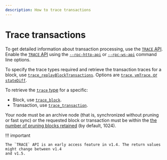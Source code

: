 ```yaml
---
description: How to trace transactions
---
```


# Trace transactions

To get detailed information about transaction processing, use the
[`TRACE` API](../../Reference/API-Methods.md#trace-methods). Enable the
[`TRACE` API](../../Reference/API-Methods.md#trace-methods) using the
[`--rpc-http-api`](../../Reference/CLI/CLI-Syntax.md#rpc-http-api) or
[`--rpc-ws-api`](../../Reference/CLI/CLI-Syntax.md#rpc-ws-api) command line options.

To specify the trace types required and retrieve the transaction traces for a block, use
[`trace_replayBlockTransactions`](../../Reference/API-Methods.md#trace_replayblocktransactions). Options are
[`trace`, `vmTrace`, or `stateDiff`](../../Reference/Trace-Types.md).

To retrieve the [`trace` type](../../Reference/Trace-Types.md#trace) for a specific:

* Block, use [`trace_block`](../../Reference/API-Methods.md#trace_block).
* Transaction, use [`trace_transaction`](../../Reference/API-Methods.md#trace_transaction).

Your node must be an archive node (that is, synchronized without pruning or fast sync) or the
requested block or transaction must be within the [the number of pruning blocks retained](../../Reference/CLI/CLI-Syntax.md#pruning-blocks-retained)
(by default, 1024).

!!! important

    The `TRACE` API is an early access feature in v1.4. The return values might change between v1.4
    and v1.5.
